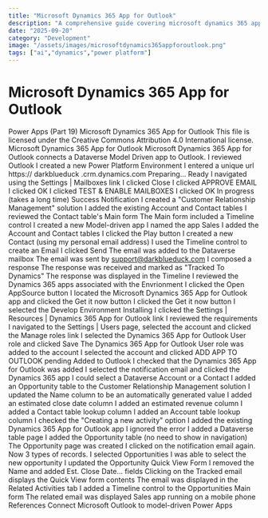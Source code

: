 ```yaml
---
title: "Microsoft Dynamics 365 App for Outlook"
description: "A comprehensive guide covering microsoft dynamics 365 app for outlook"
date: "2025-09-20"
category: "Development"
image: "/assets/images/microsoftdynamics365appforoutlook.png"
tags: ["ai","dynamics","power platform"]
---
```


# Microsoft Dynamics 365 App for Outlook

Power Apps (Part 19) Microsoft Dynamics 365 App for Outlook This file is licensed under the Creative Commons Attribution 4.0 International license. Microsoft Dynamics 365 App for Outlook Microsoft Dynamics 365 App for Outlook connects a Dataverse Model Driven app to Outlook. I reviewed Outlook I created a new Power Platform Environment I entered a unique url https:// darkblueduck .crm.dynamics.com Preparing... Ready I navigated using the Settings | Mailboxes link I clicked Close I clicked APPROVE EMAIL I clicked OK I clicked TEST & ENABLE MAILBOXES I clicked OK In progress (takes a long time) Success Notification I created a "Customer Relationship Management" solution I added the existing Account and Contact tables I reviewed the Contact table's Main form The Main form included a Timeline control I created a new Model-driven app I named the app Sales I added the Account and Contact tables I clicked the Play button I created a new Contact (using my personal email address) I used the Timeline control to create an Email I clicked Send The email was added to the Dataverse mailbox The email was sent by support@darkblueduck.com I composed a response The response was received and marked as "Tracked To Dynamics" The response was displayed in the Timeline I reviewed the Dynamics 365 apps associated with the Envrionment I clicked the Open AppSource button I located the Microsoft Dynamics 365 App for Outlook app and clicked the Get it now button I clicked the Get it now button I selected the Develop Environment Installing I clicked the Settings | Resources | Dynamics 365 App for Outlook link I reviewed the requirements I navigated to the Settings | Users page, selected the account and clicked the Manage roles link I selected the Dynamics 365 App for Outlook User role and clicked Save The Dynamics 365 App for Outlook User role was added to the account I selected the account and clicked ADD APP TO OUTLOOK pending Added to Outlook I checked that the Dynamics 365 App for Outlook was added I selected the notification email and clicked the Dynamics 365 app I could select a Dataverse Account or a Contact I added an Opportunity table to the Customer Relationship Management solution I updated the Name column to be an automatically generated value I added an estimated close date column I added an estimated revenue column I added a Contact table lookup column I added an Account table lookup column I checked the "Creating a new activity" option I added the existing Dynamics 365 App for Outlook app I ignored the error I added a Dataverse table page I added the Opportunity table (no need to show in navigation) The Opportunity page was created I clicked on the notification email again. Now 3 types of records. I selected Opportunities I was able to select the new opportunity I updated the Opportunity Quick View Form I removed the Name and added Est. Close Date... fields Clicking on the Tracked email displays the Quick View form contents The email was displayed in the Related Activities tab I added a Timeline control to the Opportunities Main form The related email was displayed Sales app running on a mobile phone References Connect Microsoft Outlook to model-driven Power Apps
